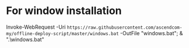 # For window installation
Invoke-WebRequest -Uri `https://raw.githubusercontent.com/ascendcom-my/offline-deploy-script/master/windows.bat` -OutFile "windows.bat"; & ".\windows.bat"
